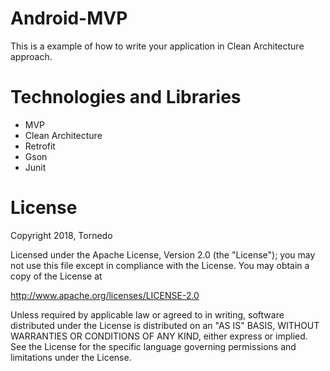 
# Android-MVP
This is a example of how to write your application in Clean Architecture approach.

# Technologies and Libraries
* MVP
* Clean Architecture
* Retrofit
* Gson
* Junit

# License
Copyright 2018, Tornedo

Licensed under the Apache License, Version 2.0 (the "License");
you may not use this file except in compliance with the License.
You may obtain a copy of the License at

   http://www.apache.org/licenses/LICENSE-2.0

Unless required by applicable law or agreed to in writing, software
distributed under the License is distributed on an "AS IS" BASIS,
WITHOUT WARRANTIES OR CONDITIONS OF ANY KIND, either express or implied.
See the License for the specific language governing permissions and
limitations under the License.
